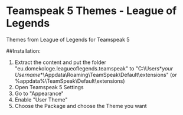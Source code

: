 # Teamspeak 5 Themes - League of Legends
 Themes from League of Legends for Teamspeak 5

##Installation:
1. Extract the content and put the folder "eu.domekologe.leagueoflegends.teamspeak" to "C:\Users\**your Username**\Appdata\Roaming\TeamSpeak\Default\extensions" (or %appdata%\TeamSpeak\Default\extensions)
2. Open Teamspeak 5 Settings
3. Go to "Appearance"
4. Enable "User Theme"
5. Choose the Package and choose the Theme you want
